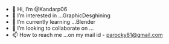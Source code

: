 - 👋 Hi, I’m @Kandarp06
- 👀 I’m interested in ...GraphicDesghining
- 🌱 I’m currently learning ...Blender
- 💞️ I’m looking to collaborate on ...
- 📫 How to reach me ...on my mail id - parocky81@gmail.com

<!---
Kandarp06/Kandarp06 is a ✨ special ✨ repository because its `README.md` (this file) appears on your GitHub profile.
You can click the Preview link to take a look at your changes.
--->
